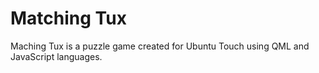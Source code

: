 Matching Tux
============

Maching Tux is a puzzle game created for Ubuntu Touch using QML and JavaScript languages.
